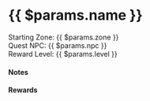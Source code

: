 ---
---
<script setup>
  import ImageLink from '../.vitepress/components/ImageLink.vue'
//import { useData } from 'vitepress'

//const { page } = useData()
</script>

<h1>{{ $params.name }}</h1>
  <p class="bok-text-2">
    Starting Zone: {{ $params.zone }}<br />
    Quest NPC: {{ $params.npc }}<br />
    Reward Level: {{ $params.level }}<br />
  </p>
    
  <h4>Notes</h4>
  
  <!-- @content -->

  <h4>Rewards</h4>
    <template v-for="(value) in $params.rewards">
      <div v-if="value">
        <ImageLink path="items/" :name="value" :alt="$params.Name" />
      </div>
    </template>

<!-- <pre>{{ $params }}</pre> -->
<!-- <pre>{{ page }}</pre> -->

<style>
</style>
